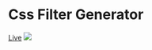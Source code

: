# Css Filter Generator
[Live](https://codepen.io/mehmetagkus/pen/vYaZdNm)
![](https://github.com/Mehmetagkus/CssFilterGenerator/blob/main/..gif)
